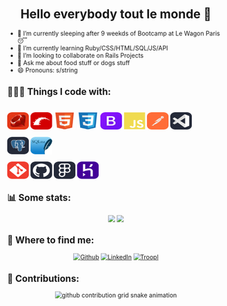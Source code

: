 <h1 align="center">Hello everybody tout le monde 👋</h1>

- 🔭 I’m currently sleeping after 9 weekds of Bootcamp at Le Wagon Paris 😴
- 🌱 I’m currently learning Ruby/CSS/HTML/SQL/JS/API
- 👯 I’m looking to collaborate on Rails Projects
- 💬 Ask me about food stuff or dogs stuff
- 😄 Pronouns: s/string

<h2> 🧑🏼‍💻 Things I code with:</h2>

<div style="display: inline_block"><br>
  <a href="https://www.ruby-lang.org/fr/"><img align="center" alt="Ruby" height="40" width="50" src="https://raw.githubusercontent.com/tandpfun/skill-icons/main/icons/Ruby.svg"></a>  
  <a href="https://rubyonrails.org/"><img align="center" alt="Rails" height="40" width="50" src="https://raw.githubusercontent.com/tandpfun/skill-icons/main/icons/Rails.svg"></a>
  <a href="https://developer.mozilla.org/fr/docs/Web/HTML"><img align="center" alt="HTML" height="40" width="50" src="https://raw.githubusercontent.com/devicons/devicon/master/icons/html5/html5-original.svg"></a>
  <a href="https://developer.mozilla.org/fr/docs/Web/CSS"><img align="center" alt="CSS" height="40" width="50" src="https://raw.githubusercontent.com/devicons/devicon/master/icons/css3/css3-original.svg"></a>
  <a href="https://getbootstrap.com/"><img align="center" alt="Bootstrap" height="40" width="50" src="https://raw.githubusercontent.com/tandpfun/skill-icons/main/icons/Bootstrap.svg"></a>
  <a href="http://developer.mozilla.org/fr/docs/Web/JavaScript"><img align="center" alt="Js" height="40" width="50" src="https://raw.githubusercontent.com/devicons/devicon/master/icons/javascript/javascript-plain.svg"></a>
  <a href="https://www.postman.com/"><img align="center" alt="Postman" height="40" width="50" src="https://raw.githubusercontent.com/tandpfun/skill-icons/main/icons/Postman.svg"></a>
  <a href="https://code.visualstudio.com/"><img align="center" alt="Postman" height="40" width="50" src="https://raw.githubusercontent.com/tandpfun/skill-icons/main/icons/VSCode-Dark.svg"></a>
</div>

<div style="display: inline_block"><br>
  <a href="https://www.postgresql.org/"><img align="center" alt="PostgreSQL" height="40" width="50" src="https://raw.githubusercontent.com/tandpfun/skill-icons/main/icons/PostgreSQL-Dark.svg"></a>
  <a href="https://www.sqlite.org/"><img align="center" alt="SQLite" height="40" width="50" src="https://raw.githubusercontent.com/tandpfun/skill-icons/main/icons/SQLite.svg"></a>
</div>

<div style="display: inline_block"><br>
  <a href="https://git-scm.com/"><img align="center" alt="Git" height="40" width="50" src="https://raw.githubusercontent.com/tandpfun/skill-icons/main/icons/Git.svg"></a>
  <a href="https://github.com/"><img align="center" alt="GitHub" height="40" width="50" src="https://raw.githubusercontent.com/tandpfun/skill-icons/main/icons/Github-Dark.svg"></a>
  <a href="https://www.figma.com/fr-fr/"><img align="center" alt="Figma" height="40" width="50" src="https://raw.githubusercontent.com/tandpfun/skill-icons/main/icons/Figma-Dark.svg"></a>
  <a href="https://www.heroku.com/"><img align="center" alt="Heroku" height="40" width="50" src="https://raw.githubusercontent.com/tandpfun/skill-icons/main/icons/Heroku.svg"></a>
</div>

<h2> 📊 Some stats:</h2>
  <p align="center">
    <a href="https://github.com/GautierDeMo"><img height="190" align="center" src="https://github-readme-stats.vercel.app/api?username=GautierDeMo&show_icons=true&include_all_commits=true&theme=ambient_gradient&hide_border=true" /></a>
    <a href="https://github.com/GautierDeMo"><img height="190" align="center" src="https://github-readme-stats.vercel.app/api/top-langs/?username=GautierDeMo&layout=compact&theme=ambient_gradient&hide_border=true" /></a>
  </p>

<h2> 🛜 Where to find me:</h2>
  <p align="center">
    <a href="https://github.com/GautierDeMo" target="_blank"><img alt="Github" src="https://img.shields.io/badge/GitHub-%2312100E.svg?&style=for-the-badge&logo=Github&logoColor=white"/></a>
    <a href="https://www.linkedin.com/in/gautier-de-mauroy/" target="_blank"><img alt="LinkedIn" src="https://img.shields.io/badge/linkedin-%230077B5.svg?&style=for-the-badge&logo=linkedin&logoColor=white"/></a>
    <a href="https://troopl.com/gautierdemauroy" target="_blank"><img alt="Troopl" src="https://img.shields.io/badge/Troopl-%23D33847?style=for-the-badge&logo=rocket&logoColor=white"/></a>
  </p>

<h2> 🛟 Contributions:</h2>
  <p align="center">
    <picture>
      <img
      alt="github contribution grid snake animation"
      src="https://github.com/user-attachments/assets/fa295843-97ce-49db-a154-6dd707bcd1e9"
      />
    </picture>
  </p>
